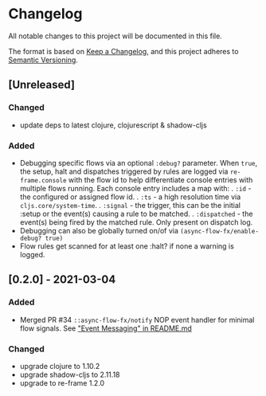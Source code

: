 # Changelog

All notable changes to this project will be documented in this file.

The format is based on [Keep a Changelog](https://keepachangelog.com/en/1.0.0/),
and this project adheres to [Semantic Versioning](https://semver.org/spec/v2.0.0.html).

## [Unreleased]
### Changed
- update deps to latest clojure, clojurescript & shadow-cljs
### Added
- Debugging specific flows via an optional `:debug?` parameter. 
  When `true`, the setup, halt and dispatches triggered by rules are logged via `re-frame.console` with the flow id
  to help differentiate console entries with multiple flows running. 
  Each console entry includes a map with:
  . `:id`         - the configured or assigned flow id.
  . `:ts`         - a high resolution time via `cljs.core/system-time`.
  . `:signal`     - the trigger, this can be the initial :setup or the event(s)  causing a rule to be matched.
  . `:dispatched` - the event(s) being fired by the matched rule. Only present on dispatch log.
- Debugging can also be globally turned on/of via `(async-flow-fx/enable-debug? true)`
- Flow rules get scanned for at least one :halt?  if none a warning is logged.

## [0.2.0] - 2021-03-04
### Added
- Merged PR #34 `::async-flow-fx/notify` NOP event handler for minimal flow signals. See ["Event Messaging" in README.md](https://github.com/day8/re-frame-async-flow-fx#event-messaging)
### Changed
- upgrade clojure to 1.10.2
- upgrade shadow-cljs to 2.11.18
- upgrade to re-frame 1.2.0
